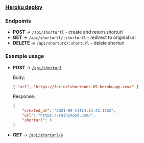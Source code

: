 ### [Heroku deploy](https://fcc-urlshortener-69.herokuapp.com/)

### Endpoints

- **POST** → `/api/shorturtl` - create and return shorturl
- **GET** → `/api/shorturtl/:shorturtl` - redirect to original url
- **DELETE** → `/api/shorturč/:shorturl` - delete shorturl

### Example usage

- **POST** → [`/api/shorturl`](https://rainymood.com/)

    Body:
    ```json
    { "url", "https://fcc-urlshortener-69.herokuapp.com/" }
    ```

    Response:
    ```json
    {
        "created_at": "2021-09-11T14:13:42.150Z",
        "url": "https://rainymood.com/",
        "shorturl": 6
    }
    ```
- **GET** → [`/api/shorturl/6`](https://fcc-urlshortener-69.herokuapp.com/api/6)